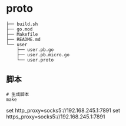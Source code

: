 # proto
 
```
├── build.sh
├── go.mod
├── Makefile
├── README.md
└── user
    ├── user.pb.go
    ├── user.pb.micro.go
    └── user.proto
```

## 脚本


```
# 生成脚本
make
```
 


set http_proxy=socks5://192.168.245.1:7891
set https_proxy=socks5://192.168.245.1:7891


